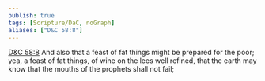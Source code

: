 ```yaml
---
publish: true
tags: [Scripture/DaC, noGraph]
aliases: ["D&C 58:8"]
---
```

[D&C 58:8](https://churchofjesuschrist.org/study/scriptures/dc-testament/dc/58?lang=eng&id=p8#p8) And also that a feast of fat things might be prepared for the poor; yea, a feast of fat things, of wine on the lees well refined, that the earth may know that the mouths of the prophets shall not fail;
